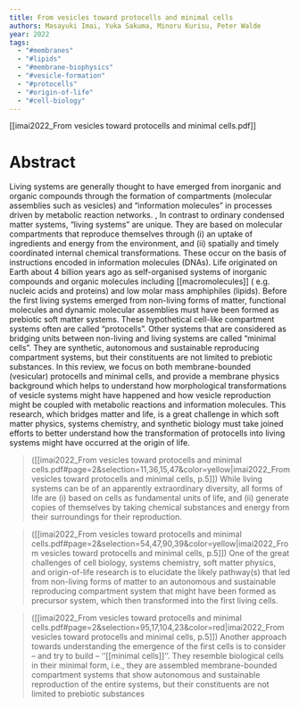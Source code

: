 ```yaml
---
title: From vesicles toward protocells and minimal cells
authors: Masayuki Imai, Yuka Sakuma, Minoru Kurisu, Peter Walde
year: 2022
tags:
  - "#membranes"
  - "#lipids"
  - "#membrane-biophysics"
  - "#vesicle-formation"
  - "#protocells"
  - "#origin-of-life"
  - "#cell-biology"
---
```

[[imai2022_From vesicles toward protocells and minimal cells.pdf]]
# Abstract 
Living systems are generally thought to have emerged from inorganic and organic compounds through the formation of compartments (molecular assemblies such as vesicles) and “information molecules” in processes driven by metabolic reaction networks. , In contrast to ordinary condensed matter systems, “living systems” are unique. They are based on molecular compartments that reproduce themselves through (i) an uptake of ingredients and energy from the environment, and (ii) spatially and timely coordinated internal chemical transformations. These occur on the basis of instructions encoded in information molecules (DNAs). Life originated on Earth about 4 billion years ago as self-organised systems of inorganic compounds and organic molecules including [[macromolecules]] ( e.g. nucleic acids and proteins) and low molar mass amphiphiles (lipids). Before the first living systems emerged from non-living forms of matter, functional molecules and dynamic molecular assemblies must have been formed as prebiotic soft matter systems. These hypothetical cell-like compartment systems often are called “protocells”. Other systems that are considered as bridging units between non-living and living systems are called “minimal cells”. They are synthetic, autonomous and sustainable reproducing compartment systems, but their constituents are not limited to prebiotic substances. In this review, we focus on both membrane-bounded (vesicular) protocells and minimal cells, and provide a membrane physics background which helps to understand how morphological transformations of vesicle systems might have happened and how vesicle reproduction might be coupled with metabolic reactions and information molecules. This research, which bridges matter and life, is a great challenge in which soft matter physics, systems chemistry, and synthetic biology must take joined efforts to better understand how the transformation of protocells into living systems might have occurred at the origin of life.


> ([[imai2022_From vesicles toward protocells and minimal cells.pdf#page=2&selection=11,36,15,47&color=yellow|imai2022_From vesicles toward protocells and minimal cells, p.5]])
> While living systems can be of an apparently extraordinary diversity, all forms of life are (i) based on cells as fundamental units of life, and (ii) generate copies of themselves by taking chemical substances and energy from their surroundings for their reproduction.


> ([[imai2022_From vesicles toward protocells and minimal cells.pdf#page=2&selection=54,47,90,39&color=yellow|imai2022_From vesicles toward protocells and minimal cells, p.5]])
> One of the great challenges of cell biology, systems chemistry, soft matter physics, and origin-of-life research is to elucidate the likely pathway(s) that led from non-living forms of matter to an autonomous and sustainable reproducing compartment system that might have been formed as precursor system, which then transformed into the first living cells.



> ([[imai2022_From vesicles toward protocells and minimal cells.pdf#page=2&selection=95,17,104,23&color=red|imai2022_From vesicles toward protocells and minimal cells, p.5]])
> Another approach towards understanding the emergence of the first cells is to consider – and try to build – ‘‘[[minimal cells]]’’. They resemble biological cells in their minimal form, i.e., they are assembled membrane-bounded compartment systems that show autonomous and sustainable reproduction of the entire systems, but their constituents are not limited to prebiotic substances

